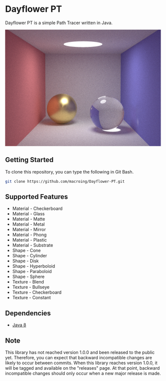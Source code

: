 Dayflower PT
============
Dayflower PT is a simple Path Tracer written in Java.

![alt text](https://github.com/macroing/Dayflower-PT/blob/master/images/Image-001.png "Dayflower PT")

Getting Started
---------------
To clone this repository, you can type the following in Git Bash.

```bash
git clone https://github.com/macroing/Dayflower-PT.git
```

Supported Features
------------------
* Material - Checkerboard
* Material - Glass
* Material - Matte
* Material - Metal
* Material - Mirror
* Material - Phong
* Material - Plastic
* Material - Substrate
* Shape - Cone
* Shape - Cylinder
* Shape - Disk
* Shape - Hyperboloid
* Shape - Paraboloid
* Shape - Sphere
* Texture - Blend
* Texture - Bullseye
* Texture - Checkerboard
* Texture - Constant

Dependencies
------------
 - [Java 8](http://www.java.com)

Note
----
This library has not reached version 1.0.0 and been released to the public yet. Therefore, you can expect that backward incompatible changes are likely to occur between commits. When this library reaches version 1.0.0, it will be tagged and available on the "releases" page. At that point, backward incompatible changes should only occur when a new major release is made.